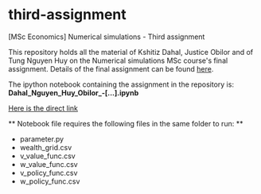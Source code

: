 # third-assignment
[MSc Economics] Numerical simulations - Third assignment

This repository holds all the material of Kshitiz Dahal, Justice Obilor and of
Tung Nguyen Huy on the Numerical simulations MSc course's final assignment.
Details of the final assignment can be found
[here](http://janboone.github.io/open_source_for_economists/assignment3.html).

The ipython notebook containing the assignment in the repository is:
**Dahal_Nguyen_Huy_Obilor_-[...].ipynb**

[Here is the direct link](https://github.com/KshitizD/Third-Assignment_Numerical-Simulation/blob/master/Dahal_Nguyen_Huy_Obilor_-_Agent_based_modeling_approach_of_the_Greenwood-Jovanovic_model.ipynb)

** Notebook file requires the following files in the same folder to run: **

* parameter.py
* wealth_grid.csv
* v_value_func.csv
* w_value_func.csv
* v_policy_func.csv
* w_policy_func.csv
